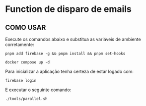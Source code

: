 # Function de disparo de emails
## COMO USAR
Execute os comandos abaixo e substitua as variáveis de ambiente corretamente:
```
pnpm add firebase -g && pnpm install && pnpm set-hooks
```
```
docker compose up -d
```

Para inicializar a aplicação tenha certeza de estar logado com:
```
firebase login
```

E executar o seguinte comando:
```
./tools/parallel.sh
```
